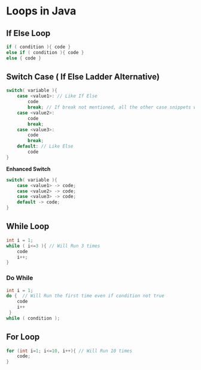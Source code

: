 # Loops in Java

## If Else Loop

```java
if ( condition ){ code }
else if ( condition ){ code }
else { code }
```

## Switch Case ( If Else Ladder Alternative)

```java
switch( variable ){
    case <value1>: // Like If Else
        code
        break; // If break not mentioned, all the other case snippets will also run once any condition matches
    case <value2>:
        code
        break;
    case <value3>:
        code
        break;
    default: // Like Else
        code
}
```

**Enhanced Switch**

```java
switch( variable ){
    case <value1> -> code;
    case <value2> -> code;
    case <value3> -> code;
    default -> code;
}
```

## While Loop
```java
int i = 1;
while ( i<=3 ){ // Will Run 3 times
    code
    i++;
}
```

### Do While
```java
int i = 1;
do {  // Will Run the first time even if condition not true
    code
    i++
 }
while ( condition );
```

## For Loop
```java
for (int i=1; i<=10, i++){ // Will Run 10 times
    code;
}
```